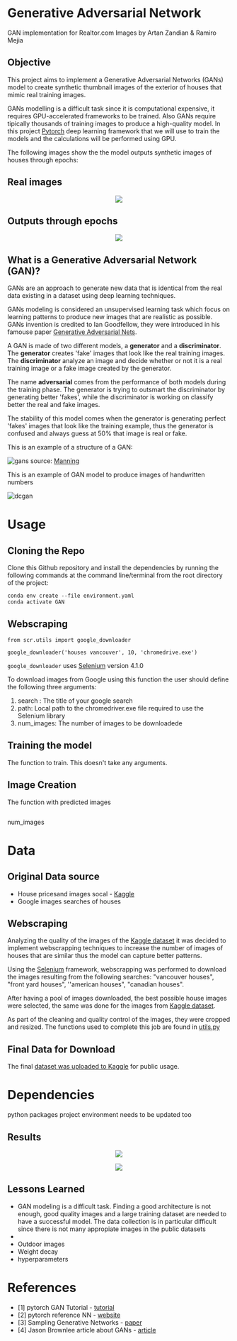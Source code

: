 # Generative Adversarial Network
GAN implementation for Realtor.com Images by Artan Zandian & Ramiro Mejia

## Objective

This project aims to implement a Generative Adversarial Networks (GANs) model to create synthetic thumbnail images of the exterior of houses that mimic real training images.

GANs modelling is a difficult task since it is computational expensive, it requires GPU-accelerated frameworks to be trained. Also GANs require tipically thousands of training images to produce a high-quality model. In this project [Pytorch](https://pytorch.org/) deep learning framework that we will use to train the models and the calculations will be performed using GPU. 


The following images show the the model outputs synthetic images of houses through epochs:

## Real images

<p align="center">
  <img src="https://github.com/artanzand/GAN/blob/main/examples/train_sample.JPG" />
</p>

## Outputs through epochs

<p align="center">
  <img src="https://github.com/artanzand/GAN/blob/main/examples/evolution.gif" />
</p>


## What is a Generative Adversarial Network (GAN)?

GANs are an approach to generate new data that is identical from the real data existing in a dataset using deep learning techniques.

GANs modeling is considered an unsupervised learning task which focus on learning patterns to produce new images that are realistic as possible. GANs invention is credited to Ian Goodfellow, they were  introduced in his famouse paper [Generative Adversarial Nets](https://proceedings.neurips.cc/paper/2014/file/5ca3e9b122f61f8f06494c97b1acccf3-Paper.pdf).

A GAN is made of two different models, a **generator** and a **discriminator**. The **generator** creates 'fake' images that look like the real training images. The **discriminator**  analyze an image and decide whether or not it is a real training image or a fake image created by the generator.

The name **adversarial** comes from the performance of both models during the training phase.  The generator is trying to outsmart the discriminator by generating better 'fakes', while the discriminator is working on classify  better the real and fake images.

The stability of this model  comes when the generator is generating perfect 'fakes' images that look like the training example, thus the generator is confused and always guess at 50% that image is real or fake. 

This is an example of a structure of a GAN:

![gans](https://user-images.githubusercontent.com/37048819/155857629-17fdc777-5056-4f97-864c-d7c9dad5fce6.png)
source: [Manning](https://freecontent.manning.com/practical-applications-of-gans-part-1/)

This is an example of GAN model to produce images of handwritten numbers

![dcgan](https://user-images.githubusercontent.com/37048819/155862019-3cd98231-aff4-4900-867d-db70886b1195.gif)




# Usage
## Cloning the Repo
Clone this Github repository and install the dependencies by running the following commands at the command line/terminal from the root directory of the project:

```
conda env create --file environment.yaml 
conda activate GAN
```

## Webscraping

```
from scr.utils import google_downloader

google_downloader('houses vancouver', 10, 'chromedrive.exe')

```
`google_downloader` uses [Selenium](https://selenium-python.readthedocs.io/) version 4.1.0

To download images from Google using this function the user should define the following three arguments: 

1. search : The title of your google search 
2. path: Local path to the chromedriver.exe file required to use the Selenium library
3. num_images: The number of images to be downloadede

## Training the model
The function to train. This doesn't take any arguments.

## Image Creation
The function with predicted images
```
```
num_images




# Data

## Original Data source

- House pricesand images socal - [Kaggle](https://www.kaggle.com/ted8080/house-prices-and-images-socal)
- Google images searches of houses


## Webscraping

Analyzing the quality of the images of the [Kaggle dataset](https://www.kaggle.com/ted8080/house-prices-and-images-socal) it was decided to implement webscrapping techniques to increase the number of images of houses that are similar thus the model can capture better patterns.

Using the [Selenium](https://selenium-python.readthedocs.io/) framework, webscrapping was performed to download the images resulting from the following searches:
"vancouver houses", "front yard houses", ''american houses", "canadian houses".

After having a pool of images downloaded, the best possible house images were selected, the same was done for the images from [Kaggle dataset](https://www.kaggle.com/ted8080/house-prices-and-images-socal).

As part of the cleaning and quality control of the images, they were cropped and resized. The functions used to complete this job are found in [utils.py](https://github.com/artanzand/GAN/blob/main/src/utils.py)


## Final Data for Download

The final [dataset was uploaded to Kaggle](https://www.kaggle.com/ramiromep/house-thumbnail) for public usage.



# Dependencies
python packages
project environment needs to be updated too


## Results
<p align="center">
  <img src="https://github.com/artanzand/GAN/blob/main/examples/prob_loss.JPG" />
</p>

<p align="center">
  <img src="https://github.com/artanzand/GAN/blob/main/examples/combined.JPG" />
</p>



## Lessons Learned
- GAN modeling is a difficult task. Finding a good architecture is not enough, good quality images and a large training dataset are needed to have a successful model. The data collection is in particular difficult since there is not many appropiate images in the public datasets
- 
- Outdoor images
- Weight decay
- hyperparameters

# References
- [1] pytorch GAN Tutorial  - [tutorial](https://pytorch.org/tutorials/beginner/dcgan_faces_tutorial.html)
- [2] pytorch reference NN - [website](https://pytorch.org/docs/stable/nn.html)
- [3] Sampling Generative Networks - [paper](https://arxiv.org/abs/1609.04468)
- [4] Jason Brownlee article about GANs - [article](https://machinelearningmastery.com/what-are-generative-adversarial-networks-gans/)
